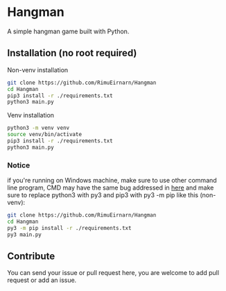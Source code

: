 # Hangman

A simple hangman game built with Python.

## Installation (no root required)

Non-venv installation

```sh
git clone https://github.com/RimuEirnarn/Hangman
cd Hangman
pip3 install -r ./requirements.txt
python3 main.py
```

Venv installation

```sh
python3 -m venv venv
source venv/bin/activate
pip3 install -r ./requirements.txt
python3 main.py
```

### Notice

if you're running on Windows machine, make sure to use other command line program, CMD may have the same bug addressed in [here](https://github.com/RimuEirnarn/PyMarquee) and make sure to replace python3 with py3 and pip3 with py3 -m pip like this (non-venv):

```sh
git clone https://github.com/RimuEirnarn/Hangman
cd Hangman
py3 -m pip install -r ./requirements.txt
py3 main.py
```

## Contribute

You can send your issue or pull request here, you are welcome to add pull request or add an issue.
